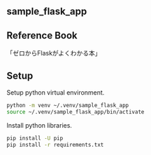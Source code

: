 sample_flask_app
---

## Reference Book

「ゼロからFlaskがよくわかる本」

## Setup

Setup python virtual environment.

```sh
python -m venv ~/.venv/sample_flask_app
source ~/.venv/sample_flask_app/bin/activate
```

Install python libraries.

```sh
pip install -U pip
pip install -r requirements.txt
```
